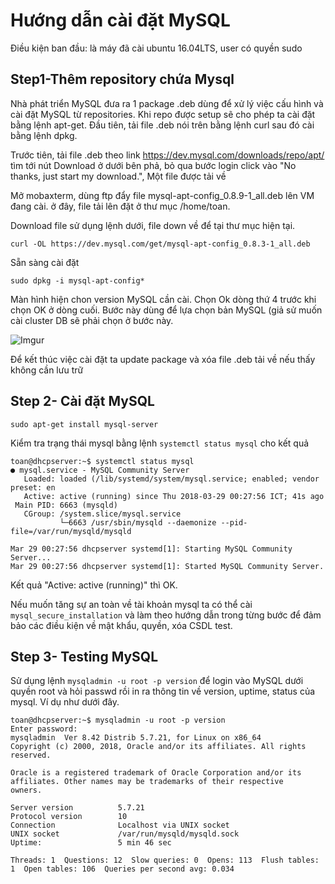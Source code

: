# Hướng dẫn cài đặt MySQL 

Điều kiện ban đầu: là máy đã cài ubuntu 16.04LTS, user có quyền sudo 

## Step1-Thêm repository chứa Mysql

Nhà phát triển MySQL đưa ra 1 package .deb dùng để xử lý việc cấu hình và cài đặt MySQL từ 
repositories. Khi repo được setup sẽ cho phép ta cài đặt bằng lệnh apt-get. Đầu tiên, tải file 
.deb nói trên bằng lệnh curl sau đó cài bằng lệnh dpkg.

Trước tiên, tải file .deb theo link https://dev.mysql.com/downloads/repo/apt/ tìm tới nút Download
ở dưới bên phả, bỏ qua bước login click vào "No thanks, just start my download.", Một file 
được tải về

Mở mobaxterm, dùng ftp đẩy file mysql-apt-config_0.8.9-1_all.deb lên VM đang cài. ở đây, 
file tải lên đặt ở thư mục /home/toan.

Download file sử dụng lệnh dưới, file down về để tại thư mục hiện tại. 

`curl -OL https://dev.mysql.com/get/mysql-apt-config_0.8.3-1_all.deb`

Sẵn sàng cài đặt 

`sudo dpkg -i mysql-apt-config*`

Màn hình hiện chon version MySQL cần cài. Chọn Ok dòng thứ 4 trước khi chọn OK ở dòng cuối. Bước
này dùng để lựa chọn bản MySQL (giả sử muốn cài cluster DB sẽ phải chọn ở bước này.

![Imgur](https://i.imgur.com/aIU3uBb.png)

Để kết thúc việc cài đặt ta update package và xóa file .deb tải về nếu thấy không cần lưu trữ


## Step 2- Cài đặt MySQL

`sudo apt-get install mysql-server`

Kiểm tra trạng thái mysql bằng lệnh `systemctl status mysql` cho kết quả

```
toan@dhcpserver:~$ systemctl status mysql
● mysql.service - MySQL Community Server
   Loaded: loaded (/lib/systemd/system/mysql.service; enabled; vendor preset: en
   Active: active (running) since Thu 2018-03-29 00:27:56 ICT; 41s ago
 Main PID: 6663 (mysqld)
   CGroup: /system.slice/mysql.service
           └─6663 /usr/sbin/mysqld --daemonize --pid-file=/var/run/mysqld/mysqld

Mar 29 00:27:56 dhcpserver systemd[1]: Starting MySQL Community Server...
Mar 29 00:27:56 dhcpserver systemd[1]: Started MySQL Community Server.
```

Kết quả "Active: active (running)" thì OK.

Nếu muốn tăng sự an toàn về tài khoản mysql ta có thể cài `mysql_secure_installation` 
và làm theo hướng dẫn trong từng bước để đảm bảo các điều kiện về mật khẩu, quyền, 
xóa CSDL test.

## Step 3- Testing MySQL

Sử dụng lệnh `mysqladmin -u root -p version` để login vào MySQL dưới quyền root và hỏi passwd
rồi in ra thông tin về version, uptime, status của mysql. Ví dụ như dưới đây.

```
toan@dhcpserver:~$ mysqladmin -u root -p version
Enter password:
mysqladmin  Ver 8.42 Distrib 5.7.21, for Linux on x86_64
Copyright (c) 2000, 2018, Oracle and/or its affiliates. All rights reserved.

Oracle is a registered trademark of Oracle Corporation and/or its
affiliates. Other names may be trademarks of their respective
owners.

Server version          5.7.21
Protocol version        10
Connection              Localhost via UNIX socket
UNIX socket             /var/run/mysqld/mysqld.sock
Uptime:                 5 min 46 sec

Threads: 1  Questions: 12  Slow queries: 0  Opens: 113  Flush tables: 1  Open tables: 106  Queries per second avg: 0.034
```


